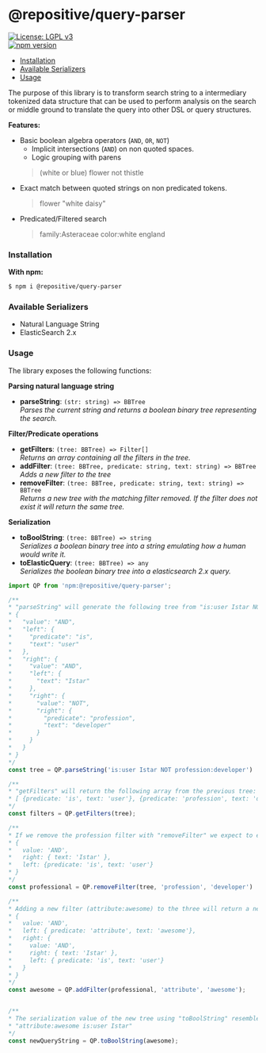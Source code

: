 # @repositive/query-parser

[![License: LGPL v3](https://img.shields.io/badge/License-LGPL%20v3-blue.svg)](https://choosealicense.com/licenses/lgpl-3.0/)  
[![npm version](https://badge.fury.io/js/%40repositive%2Fquery-parser.svg)](https://badge.fury.io/js/%40repositive%2Fquery-parser)

* [Installation](#installation)
* [Available Serializers](#available-serializers)
* [Usage](#usage)

The purpose of this library is to transform search string to a intermediary tokenized data structure that can be used to perform analysis on the search or middle ground to translate the query into other DSL or query structures.

**Features:**
- Basic boolean algebra operators (`AND`, `OR`, `NOT`)
  - Implicit intersections (`AND`) on non quoted spaces.
  - Logic grouping with parens
  > (white or blue) flower not thistle
- Exact match between quoted strings on non predicated tokens.
  > flower "white daisy"
- Predicated/Filtered search
  > family:Asteraceae color:white england


### Installation

**With npm:**
```bash
$ npm i @repositive/query-parser
```


### Available Serializers

- Natural Language String
- ElasticSearch 2.x


### Usage

The library exposes the following functions:

**Parsing natural language string**
- **parseString**: `(str: string) => BBTree`  
  _Parses the current string and returns a boolean binary tree representing the search._

**Filter/Predicate operations**
- **getFilters**: `(tree: BBTree) => Filter[]`  
  _Returns an array containing all the filters in the tree._
- **addFilter**: `(tree: BBTree, predicate: string, text: string) => BBTree`  
  _Adds a new filter to the tree_
- **removeFilter**: `(tree: BBTree, predicate: string, text: string) => BBTree`  
  _Returns a new tree with the matching filter removed. If the filter does not exist it will return the same tree._

**Serialization**
- **toBoolString**: `(tree: BBTree) => string`  
  _Serializes a boolean binary tree into a string emulating how a human would write it._
- **toElasticQuery**: `(tree: BBTree) => any`  
  _Serializes the boolean binary tree into a elasticsearch 2.x query._

```ts
import QP from 'npm:@repositive/query-parser';

/**
* "parseString" will generate the following tree from "is:user Istar NOT profession:developer":
* {
*   "value": "AND",
*   "left": {
*     "predicate": "is",
*     "text": "user"
*   },
*   "right": {
*     "value": "AND",
*     "left": {
*       "text": "Istar"
*     },
*     "right": {
*       "value": "NOT",
*       "right": {
*         "predicate": "profession",
*         "text": "developer"
*       }
*     }
*   }
* }
*/
const tree = QP.parseString('is:user Istar NOT profession:developer')

/**
* "getFilters" will return the following array from the previous tree:
* [ {predicate: 'is', text: 'user'}, {predicate: 'profession', text: 'developer'}]
*/
const filters = QP.getFilters(tree);

/**
* If we remove the profession filter with "removeFilter" we expect to end with the following tree:
* {
*   value: 'AND',
*   right: { text: 'Istar' },
*   left: {predicate: 'is', text: 'user'}
* }
*/
const professional = QP.removeFilter(tree, 'profession', 'developer')

/**
* Adding a new filter (attribute:awesome) to the three will return a new tree with the attribute inserted in the leftmost position
* {
*   value: 'AND',
*   left: { predicate: 'attribute', text: 'awesome'},
*   right: {
*     value: 'AND',
*     right: { text: 'Istar' },
*     left: { predicate: 'is', text: 'user'}
*   }
* }
*/
const awesome = QP.addFilter(professional, 'attribute', 'awesome');


/**
* The serialization value of the new tree using "toBoolString" resembles the text as a human would write it:
* "attribute:awesome is:user Istar"
*/
const newQueryString = QP.toBoolString(awesome);
```
